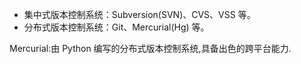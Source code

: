 - 集中式版本控制系统：Subversion(SVN)、CVS、VSS 等。
- 分布式版本控制系统：Git、Mercurial(Hg) 等。



Mercurial:由 Python 编写的分布式版本控制系统,具备出色的跨平台能力.

